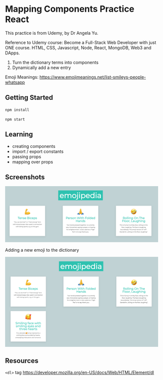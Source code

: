# Mapping Components Practice React

This practice is from Udemy, by Dr Angela Yu. 

Reference to Udemy course: Become a Full-Stack Web Developer with just ONE course. HTML, CSS, Javascript, Node, React, MongoDB, Web3 and DApps.

1. Turn the dictionary terms into components
2. Dynamically add a new entry 

Emoji Meanings: https://www.emojimeanings.net/list-smileys-people-whatsapp


## Getting Started

``npm install``

``npm start``


## Learning 

* creating components
* import / export constants
* passing props 
* mapping over props 


## Screenshots

<img src="./Images/components.png" width=500 />

Adding a new emoji to the dictionary

<img src="./Images/addEmoji.png" width=500 />


## Resources

``<dl>`` tag https://developer.mozilla.org/en-US/docs/Web/HTML/Element/dl
